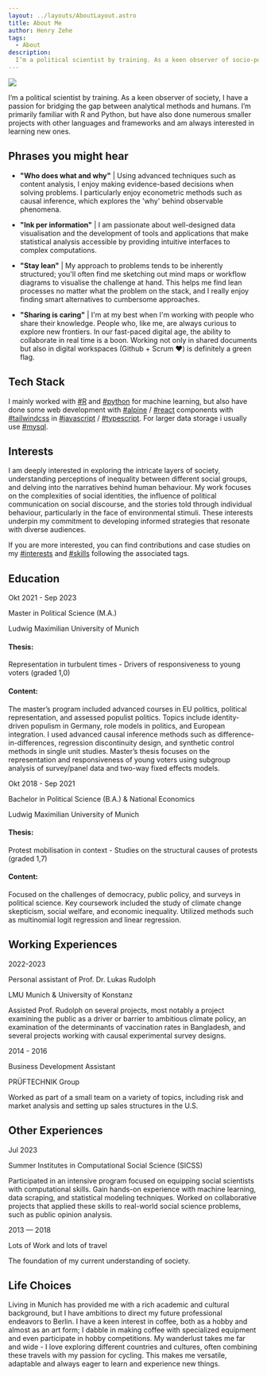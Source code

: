 ```yaml
---
layout: ../layouts/AboutLayout.astro
title: About Me
author: Henry Zehe
tags:
  - About
description:
  I’m a political scientist by training. As a keen observer of socio-political trends, I have a passion for bridging the gap between analytical methods and human behavior. I’m primarily familiar with R and Python, but have also done numerous smaller projects in other languages and am always interested in learning new ones.
---
```


<div class="flex flex-row items-start w-full p-0 mt-12">
  <div class="">
    <img src="/assets/author.jpeg" class="rounded-2xl float-left h-48 w-48 mb-0 mr-10 border-none">
    <p class="mt-2">I’m a political scientist by training. As a keen observer of society, I have a passion for bridging the gap between analytical methods and humans. I’m primarily familiar with R and Python, but have also done numerous smaller projects with other languages and frameworks and am always interested in learning new ones.</p>
  </div>
</div>

## Phrases you might hear

- **"Who does what and why"** | Using advanced techniques such as content analysis, I enjoy making evidence-based decisions when solving problems. I particularly enjoy econometric methods such as causal inference, which explores the 'why' behind observable phenomena.

- **"Ink per information"** | I am passionate about well-designed data visualisation and the development of tools and applications that make statistical analysis accessible by providing intuitive interfaces to complex computations.

- **"Stay lean"** | My approach to problems tends to be inherently structured; you'll often find me sketching out mind maps or workflow diagrams to visualise the challenge at hand. This helps me find lean processes no matter what the problem on the stack, and I really enjoy finding smart alternatives to cumbersome approaches.

- **"Sharing is caring"** | I'm at my best when I'm working with people who share their knowledge. People who, like me, are always curious to explore new frontiers. In our fast-paced digital age, the ability to collaborate in real time is a boon. Working not only in shared documents but also in digital workspaces (Github + Scrum ❤️) is definitely a green flag.

## Tech Stack

I mainly worked with [#R](/tags/r "R") and [#python](/tags/python "Python") for machine learning, but also have done some web development with [#alpine](/tags/alpine "alpine") / [#react](/tags/react "react") components with [#tailwindcss](/tags/tailwindcss "tailwindcss") in [#javascript](/tags/javascript "javascript") / [#typescript](/tags/typescript "typescript"). For larger data storage i usually use [#mysql](/tags/mysql "mysql").

## Interests

I am deeply interested in exploring the intricate layers of society, understanding perceptions of inequality between different social groups, and delving into the narratives behind human behaviour. My work focuses on the complexities of social identities, the influence of political communication on social discourse, and the stories told through individual behaviour, particularly in the face of environmental stimuli. These interests underpin my commitment to developing informed strategies that resonate with diverse audiences.

If you are more interested, you can find contributions and case studies on my [#interests](/tags/interests "interests") and [#skills](/tags/skills "skills") following the associated tags.

<div class="flex flex-col md:flex-row">
    <h2 class="flex-none w-full text-xl md:text-2xl">Education</h2>
    <div class="flex-grow">
        <div class="flex p-1.5 text-sm">
            <div class="w-1/3 font-bold">Okt 2021 - Sep 2023</div>
            <div class="w-2/3">
                <p class="m-0 text-md font-bold ">Master in Political Science (M.A.)</p>
                <p class="m-0 italic">Ludwig Maximilian University of Munich</p>
                <h4 class="">Thesis:</h4>
                <p class="">Representation in turbulent times - Drivers of responsiveness to young voters (graded 1,0)</p>
                <h4 class="">Content:</h4>
                <p class="">The master’s program included advanced courses in EU politics, political representation, and assessed populist politics. Topics include identity-driven populism in Germany, role models in politics, and European integration. I used advanced causal inference methods such as difference-in-differences, regression discontinuity design, and synthetic control methods in single unit studies. Master’s thesis focuses on the representation and responsiveness of young voters using subgroup analysis of survey/panel data and two-way fixed effects models.</p>
            </div>
        </div>
        <div class="flex p-1.5 text-sm">
            <div class="w-1/3 font-bold">Okt 2018 - Sep 2021</div>
            <div class="w-2/3">
                <p class="m-0 text-md font-bold ">Bachelor in Political Science (B.A.) & National Economics</p>
                <p class="m-0 italic">Ludwig Maximilian University of Munich</p>
                <h4 class="">Thesis:</h4>
                <p class="">Protest mobilisation in context - Studies on the structural causes of protests (graded 1,7)</p>
                <h4 class="">Content:</h4>
                <p class="">Focused on the challenges of democracy, public policy, and surveys in political science. Key coursework included the study of climate change skepticism, social welfare, and economic inequality. Utilized methods such as multinomial logit regression and linear regression.</p>
            </div>
        </div>
    </div>
</div>

<div class="flex flex-col md:flex-row">
    <h2 class="flex-none w-full text-xl md:text-2xl">Working Experiences</h2>
    <div class="flex-grow">
        <div class="flex p-1.5 text-sm">
            <div class="w-1/3 font-bold">2022-2023</div>
            <div class="w-2/3">
                <p class="m-0 text-md font-bold ">Personal assistant of Prof. Dr. Lukas Rudolph</p>
                <p class="m-0 italic">LMU Munich & University of Konstanz</p>
                <p class="">Assisted Prof. Rudolph on several projects, most notably a project examining the public as a driver or barrier to ambitious climate policy, an examination of the determinants of vaccination rates in Bangladesh, and several projects working with causal experimental survey designs.</p>
            </div>
        </div>
        <div class="flex p-1.5 text-sm">
            <div class="w-1/3 font-bold">2014 - 2016</div>
            <div class="w-2/3">
                <p class="m-0 text-md font-bold">Business Development Assistant</p>
                <p class="m-0 italic">PRÜFTECHNIK Group</p>
                <p class="">Worked as part of a small team on a variety of topics, including risk and market analysis and setting up sales structures in the U.S.</p>
            </div>
        </div>
    </div>
</div>

<div class="flex flex-col md:flex-row">
    <h2 class="flex-none w-full text-xl md:text-2xl">Other Experiences</h2>
    <div class="flex-grow">
        <div class="flex p-1.5 text-sm">
            <div class="w-1/3 font-bold">Jul 2023</div>
            <div class="w-2/3">
                <p class="m-0 text-md font-bold ">Summer Institutes in Computational Social Science (SICSS)</p>
                <p class="">Participated in an intensive program focused on equipping social scientists with computational skills. Gain hands-on experience with machine learning, data scraping, and statistical modeling techniques. Worked on collaborative projects that applied these skills to real-world social science problems, such as public opinion analysis.</p>
            </div>
        </div>
        <div class="flex p-1.5 text-sm">
            <div class="w-1/3 font-bold">2013 — 2018</div>
            <div class="w-2/3">
                <p class="m-0 text-md font-bold ">Lots of Work and lots of travel</p>
                <p class="">The foundation of my current understanding of society.</p>
            </div>
        </div>
    </div>
</div>

## Life Choices

Living in Munich has provided me with a rich academic and cultural background, but I have ambitions to direct my future professional endeavors to Berlin. I have a keen interest in coffee, both as a hobby and almost as an art form; I dabble in making coffee with specialized equipment and even participate in hobby competitions. My wanderlust takes me far and wide - I love exploring different countries and cultures, often combining these travels with my passion for cycling. This makes me versatile, adaptable and always eager to learn and experience new things.
